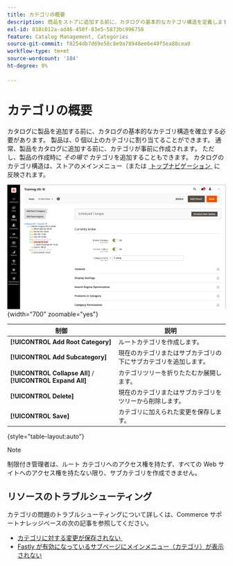 ```yaml
---
title: カテゴリの概要
description: 商品をストアに追加する前に、カタログの基本的なカテゴリ構造を定義します。
exl-id: 818c012a-ad46-458f-83e5-5873bc996758
feature: Catalog Management, Categories
source-git-commit: f8254db7d69e58c8e9a78948ee6e40f5ea88cea0
workflow-type: tm+mt
source-wordcount: '184'
ht-degree: 0%

---
```


# カテゴリの概要

カタログに製品を追加する前に、カタログの基本的なカテゴリ構造を確立する必要があります。 製品は、0 個以上のカテゴリに割り当てることができます。 通常、製品をカタログに追加する前に、カテゴリが事前に作成されます。 ただし、製品の作成時に _その場で_ カテゴリを追加することもできます。 カタログのカテゴリ構造は、ストアのメインメニュー（または [&#x200B; トップナビゲーション &#x200B;](navigation-top.md) に反映されます。

![&#x200B; カテゴリツリー &#x200B;](./assets/category-selected.png){width="700" zoomable="yes"}

| 制御 | 説明 |
|--- |--- |
| **[!UICONTROL Add Root Category]** | ルートカテゴリを作成します。 |
| **[!UICONTROL Add Subcategory]** | 現在のカテゴリまたはサブカテゴリの下にサブカテゴリを追加します。 |
| **[!UICONTROL Collapse All]** / **[!UICONTROL Expand All]** | カテゴリツリーを折りたたむか展開します。 |
| **[!UICONTROL Delete]** | 現在のカテゴリまたはサブカテゴリをツリーから削除します。 |
| **[!UICONTROL Save]** | カテゴリに加えられた変更を保存します。 |

{style="table-layout:auto"}

>[!NOTE]
>
>制限付き管理者は、ルート カテゴリへのアクセス権を持たず、すべての Web サイトへのアクセス権を持たない限り、サブカテゴリを作成できません。

## リソースのトラブルシューティング

カテゴリの問題のトラブルシューティングについて詳しくは、Commerce サポートナレッジベースの次の記事を参照してください。

- [&#x200B; カテゴリに対する変更が保存されない &#x200B;](https://experienceleague.adobe.com/docs/commerce-knowledge-base/kb/troubleshooting/miscellaneous/changes-to-categories-are-not-being-saved.html?lang=ja)
- [Fastly が有効になっているサブページにメインメニュー（カテゴリ）が表示されない &#x200B;](https://experienceleague.adobe.com/docs/commerce-knowledge-base/kb/troubleshooting/miscellaneous/main-menu-categories-not-displayed-on-subpages-with-fastly-enabled.html?lang=ja)
